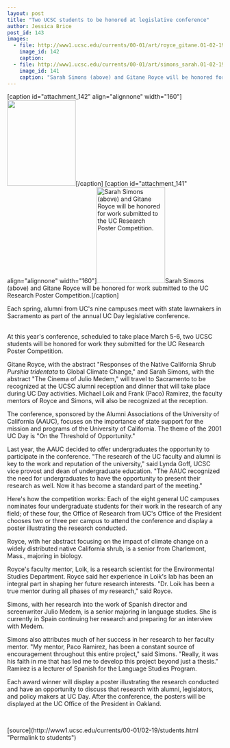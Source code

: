 ```yaml
---
layout: post
title: "Two UCSC students to be honored at legislative conference"
author: Jessica Brice
post_id: 143
images:
  - file: http://www1.ucsc.edu/currents/00-01/art/royce_gitane.01-02-19.160.jpg
    image_id: 142
    caption: 
  - file: http://www1.ucsc.edu/currents/00-01/art/simons_sarah.01-02-19.160.jpg
    image_id: 141
    caption: "Sarah Simons (above) and Gitane Royce will be honored for work submitted to the UC Research Poster Competition."
---
```


[caption id="attachment_142" align="alignnone" width="160"]<a href="http://localhost/mysite/wp-content/uploads/2001/02/royce_gitane.01-02-19.160.jpg"><img class="size-full wp-image-142" src="http://localhost/mysite/wp-content/uploads/2001/02/royce_gitane.01-02-19.160.jpg" alt="" width="160" height="200" /></a>[/caption]
[caption id="attachment_141" align="alignnone" width="160"]<a href="http://localhost/mysite/wp-content/uploads/2001/02/simons_sarah.01-02-19.160.jpg"><img class="size-full wp-image-141" src="http://localhost/mysite/wp-content/uploads/2001/02/simons_sarah.01-02-19.160.jpg" alt="Sarah Simons (above) and Gitane Royce will be honored for work submitted to the UC Research Poster Competition." width="160" height="224" /></a>Sarah Simons (above) and Gitane Royce will be honored for work submitted to the UC Research Poster Competition.[/caption]
<p>
  Each spring, alumni from UC's nine campuses meet with state lawmakers in Sacramento as part of the annual UC Day legislative conference.<br>
  <br>
</p>At this year's conference, scheduled to take place March 5-6, two UCSC students will be honored for work they submitted for the UC Research Poster Competition.
<p>
  Gitane Royce, with the abstract "Responses of the Native California Shrub <i>Purshia tridentata</i> to Global Climate Change," and Sarah Simons, with the abstract "The Cinema of Julio Medem," will travel to Sacramento to be recognized at the UCSC alumni reception and dinner that will take place during UC Day activities. Michael Loik and Frank (Paco) Ramirez, the faculty mentors of Royce and Simons, will also be recognized at the reception.
</p>
<p>
  The conference, sponsored by the Alumni Associations of the University of California (AAUC), focuses on the importance of state support for the mission and programs of the University of California. The theme of the 2001 UC Day is "On the Threshold of Opportunity."
</p>
<p>
  Last year, the AAUC decided to offer undergraduates the opportunity to participate in the conference. "The research of the UC faculty and alumni is key to the work and reputation of the university," said Lynda Goff, UCSC vice provost and dean of undergraduate education. "The AAUC recognized the need for undergraduates to have the opportunity to present their research as well. Now it has become a standard part of the meeting."
</p>
<p>
  Here's how the competition works: Each of the eight general UC campuses nominates four undergraduate students for their work in the research of any field; of these four, the Office of Research from UC's Office of the President chooses two or three per campus to attend the conference and display a poster illustrating the research conducted.
</p>
<p>
  Royce, with her abstract focusing on the impact of climate change on a widely distributed native California shrub, is a senior from Charlemont, Mass., majoring in biology.
</p>
<p>
  Royce's faculty mentor, Loik, is a research scientist for the Environmental Studies Department. Royce said her experience in Loik's lab has been an integral part in shaping her future research interests. "Dr. Loik has been a true mentor during all phases of my research," said Royce.
</p>
<p>
  Simons, with her research into the work of Spanish director and screenwriter Julio Medem, is a senior majoring in language studies. She is currently in Spain continuing her research and preparing for an interview with Medem.
</p>
<p>
  Simons also attributes much of her success in her research to her faculty mentor. "My mentor, Paco Ramirez, has been a constant source of encouragement throughout this entire project," said Simons. "Really, it was his faith in me that has led me to develop this project beyond just a thesis." Ramirez is a lecturer of Spanish for the Language Studies Program.
</p>
<p>
  Each award winner will display a poster illustrating the research conducted and have an opportunity to discuss that research with alumni, legislators, and policy makers at UC Day. After the conference, the posters will be displayed at the UC Office of the President in Oakland.
</p>
<p>
  <br>

</p>
[source](http://www1.ucsc.edu/currents/00-01/02-19/students.html "Permalink to students")

